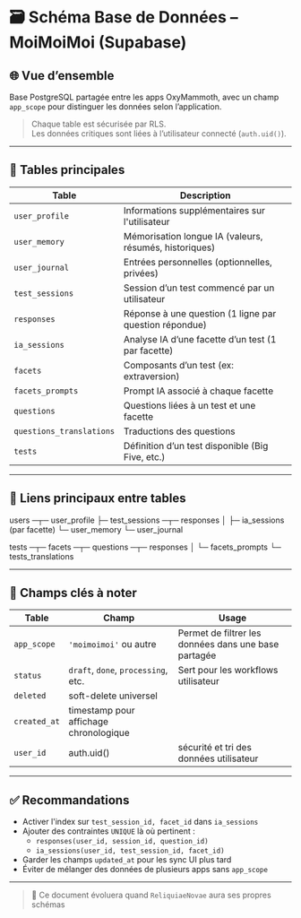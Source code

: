 # 🗃️ Schéma Base de Données – MoiMoiMoi (Supabase)

## 🌐 Vue d’ensemble

Base PostgreSQL partagée entre les apps OxyMammoth, avec un champ `app_scope` pour distinguer les données selon l’application.

> Chaque table est sécurisée par RLS.  
> Les données critiques sont liées à l’utilisateur connecté (`auth.uid()`).

---

## 🔐 Tables principales

| Table             | Description |
|------------------|-------------|
| `user_profile`    | Informations supplémentaires sur l'utilisateur |
| `user_memory`     | Mémorisation longue IA (valeurs, résumés, historiques) |
| `user_journal`    | Entrées personnelles (optionnelles, privées) |
| `test_sessions`   | Session d’un test commencé par un utilisateur |
| `responses`       | Réponse à une question (1 ligne par question répondue) |
| `ia_sessions`     | Analyse IA d’une facette d’un test (1 par facette) |
| `facets`          | Composants d’un test (ex: extraversion) |
| `facets_prompts`  | Prompt IA associé à chaque facette |
| `questions`       | Questions liées à un test et une facette |
| `questions_translations` | Traductions des questions |
| `tests`           | Définition d’un test disponible (Big Five, etc.) |

---

## 🔗 Liens principaux entre tables

users ─┬─ user_profile
├─ test_sessions ─┬─ responses
│ ├─ ia_sessions (par facette)
└─ user_memory └─ user_journal

tests ─┬─ facets ─┬─ questions ─┬─ responses
│ └─ facets_prompts
└─ tests_translations

---

## 📌 Champs clés à noter

| Table            | Champ          | Usage |
|------------------|----------------|-------|
| `app_scope`      | `'moimoimoi'` ou autre | Permet de filtrer les données dans une base partagée |
| `status`         | `draft`, `done`, `processing`, etc. | Sert pour les workflows utilisateur |
| `deleted`        | soft-delete universel |
| `created_at`     | timestamp pour affichage chronologique |
| `user_id`        | auth.uid() | sécurité et tri des données utilisateur |

---

## ✅ Recommandations

- Activer l'index sur `test_session_id, facet_id` dans `ia_sessions`
- Ajouter des contraintes `UNIQUE` là où pertinent :
  - `responses(user_id, session_id, question_id)`
  - `ia_sessions(user_id, test_session_id, facet_id)`
- Garder les champs `updated_at` pour les sync UI plus tard
- Éviter de mélanger des données de plusieurs apps sans `app_scope`

---

> 📎 Ce document évoluera quand `ReliquiaeNovae` aura ses propres schémas